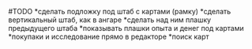 #TODO
*сделать подложку под штаб с картами (рамку)
*сделать вертикальный штаб, как в ангаре
*сделать над ним плашку предыдущего штаба
*показывать плашки опыта и денег под картами
*покупаки и исследование прямо в редакторе
*поиск карт